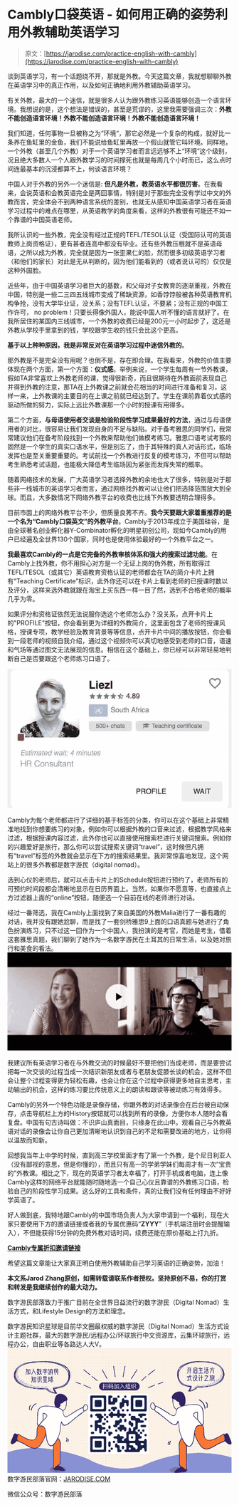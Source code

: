 <!--yml
category: 未分类
date: 2022-06-26 00:00:00
-->

# Cambly口袋英语 - 如何用正确的姿势利用外教辅助英语学习

> 原文：[https://jarodise.com/practice-english-with-cambly](https://jarodise.com/practice-english-with-cambly)

谈到英语学习，有一个话题绕不开，那就是外教。今天这篇文章，我就想聊聊外教在英语学习中的真正作用，以及如何正确地利用外教辅助英语学习。

有关外教，最大的一个迷信，就是很多人认为跟外教练习英语能够创造一个语言环境。我想说的是，这个想法是错误的，甚至是荒谬的，这里我需要强调三次：**外教不能创造语言环境！外教不能创造语言环境！外教不能创造语言环境！**

我们知道，任何事物一旦被称之为“环境“，那它必然是一个复杂的构成，就好比一条养在鱼缸里的金鱼，我们不能说给鱼缸里再放一个假山就管它叫环境。同样地，一个外教（甚至几个外教）对于一个英语学习者而言远远够不上“环境”这个级别，况且绝大多数人一个人跟外教学习的时间撑死也就是每周几个小时而已，这么点时间连最基本的沉浸都算不上，何谈语言环境？

中国人对于外教的另外一个迷信是: **但凡是外教，教英语水平都很厉害**。在我看来，会说英语和会教英语完全是两回事情，特别是对于那些完全没有学过中文的外教而言，完全体会不到两种语言系统的差别，也就无从感知中国英语学习者在英语学习过程中的难点在哪里，从英语教学的角度来看，这样的外教很有可能还不如一个靠谱的中国英语老师。

我所认识的一些外教，完全没有经过正规的TEFL/TESOL认证（受国际认可的英语教师上岗资格证），更有甚者连高中都没有毕业。还有些外教压根就不是英语母语，之所以成为外教，完全就是因为一张歪果仁的脸，然而很多初级英语学习者（和他们的家长）对此是无从判断的，因为他们能看到的（或者说认可的）仅仅是这种外国脸。

近些年，由于中国英语学习者巨大的基数，和父母对子女教育的逐渐重视，外教在中国，特别是一些二三四五线城市变成了稀缺资源，如香饽饽般被各种英语教育机构争抢，没有大学毕业证，没关系；没有TEFL认证，不要紧；没有正规的中国工作许可， no problem！只要长得像外国人，能说中国人听不懂的语言就好了。在我所居住的某国内三线城市，一个外教的收费已经是200元一小时起步了，这还是外教从学校手里拿到的钱，学校跟学生收的钱只会比这个更高。

**基于以上种种原因，我是非常反对在英语学习过程中迷信外教的**。

那外教是不是完全没有用呢？也倒不是，存在即合理。在我看来，外教的价值主要体现在两个方面，第一个方面：**仪式感**。举例来说，一个学生每周有一节外教课，假如TA非常喜欢上外教老师的课，觉得很新奇，而且很期待在外教面前表现自己并得到外教的注意，那TA在上外教课之前就会花相当的时间进行准备和复习，这样一来，上外教课的主要目的在上课之前就已经达到了。学生在课前靠着仪式感的驱动所做的努力，实际上远比外教课那一个小时的授课有用得多。

第二个方面，**与母语使用者交谈是检验阶段性学习成果最好的方法**，通过与母语使用者的对比，很容易让我们发现自身的不足与缺陷。对于备考雅思的同学们，我常常建议他们在备考阶段找到一个外教来帮助他们做模考练习。雅思口语考试考察的固然是一个学生的真实口语水平，但是别忘了，由于其特殊的真人对话形式，临场发挥也是至关重要重要的。考试前找一个外教进行反复的模考练习，不但可以帮助考生熟悉考试话题，也能极大降低考生临场因为紧张而发挥失常的概率。

随着网络技术的发展，广大英语学习者选择外教的余地也大了很多，特别是对于那些非一线城市的英语学习者而言，通过网络找外教可以让他们把选择范围放大到全球。而且，大多数情况下网络外教平台的收费也比线下外教要透明合理得多。

目前市面上的网络外教平台不少，但质量良莠不齐。**我今天要跟大家着重推荐的是一个名为“Cambly口袋英文”的外教平台**。Cambly于2013年成立于美国硅谷，是由全球著名创业孵化器Y-Combinator孵化的明星初创公司，现如今Cambly的用户已经遍及全世界130个国家，同时也是使用体验最好的一个外教平台之一。

**我最喜欢Cambly的一点是它完备的外教审核体系和强大的搜索过滤功能**。在Cambly上找外教，你不用担心对方是一个无证上岗的伪外教，所有取得过TEFL/TESOL（或其它）英语教育资格认证的老师都会在TA的简介卡片上拥有“Teaching Certificate”标识，此外你还可以在卡片上看到老师的已授课时数以及评分，这样来选外教就跟在淘宝上买东西一样一目了然，选到不合格老师的概率几乎为零。

如果评分和资格证依然无法说服你选这个老师怎么办？没关系，点开卡片上的"PROFILE"按钮，你会看到更为详细的外教简介，这里面包含了老师的授课风格，授课专项，教学经验及教育背景等等信息，点开卡片中间的播放按钮，你会看到一段老师的视频自我介绍，通过这个视频你可以真切地感受到老师的口音，语速和气场等通过图文无法展现的信息。相信在这个基础上，你已经可以非常轻易地判断自己是否要跟这个老师练习口语了。

![beepress-beepress-weixin-zhihu-jianshu-plugin-2-4-2-27010-1529404495.jpeg](img/fc88178f51780a77d8cd10eae0474989.png)

Cambly为每个老师都进行了详细的基于标签的分类，你可以在这个基础上非常精准地找到你想要练习的对象，例如你可以根据外教的口音来过滤，根据教学风格来过滤，根据授课内容过滤，此外你也可以直接使用搜索栏进行关键词搜索。例如你的兴趣爱好是旅行，那么你可以尝试搜索关键词“travel”，这时候但凡拥有“travel”标签的外教就会显示在下方的搜索结果里。我非常惊喜地发现，这个网站上的很多外教都是数字游民（digital nomad）。

选到心仪的老师后，就可以点击卡片上的Schedule按钮进行预约了，老师所有的可预约时间段都会清晰地显示在日历界面上。当然，如果你不愿意等，也直接点上方过滤器上面的“online”按钮，随便选一个目前在线的老师进行对话。

经过一番筛选，我在Cambly上面找到了来自美国的外教Malia进行了一番有趣的对话，我并没有跟她尬聊，而是找了一套剑桥雅思9上面的口语真题与她进行了角色扮演练习，只不过这一回作为一个中国人，我扮演的是考官，而她是考生，借着这套雅思真题，我们聊到了她作为一名数字游民在土耳其的日常生活，以及她对旅行和美食的看法。 ![beepress-beepress-weixin-zhihu-jianshu-plugin-2-4-2-27010-1529404506.jpeg](img/ab8eb46f7facc56fa8c9b13f9e1c5ba1.png)

我建议所有英语学习者在与外教交流的时候最好不要把他们当成老师，而是要尝试把每一次交谈的过程当成一次结识新朋友或者与老朋友促膝长谈的机会，这样不但会让整个过程变得更为轻松有趣，也会让你在这个过程中获得更多地自主思考，主动输出的机会，这样的练习要比传统意义上的朗读和跟读等被动练习有效得多。

Cambly的另外一个特色功能是录像存储，你跟外教的对话录像会在后台被自动保存，点击导航栏上方的History按钮就可以找到所有的录像，方便你本人随时会看复盘。中国有句古诗叫做：不识庐山真面目，只缘身在此山中。观看自己与外教英语对话的录像会让你自己更加清晰地认识到自己的不足和需要改进的地方，让你得以温故而知新。

回想我当年上中学的时候，直到高三学校里面才有了第一个外教，是个尼日利亚人（没有鄙视的意思，但是你懂的），而且只有高一的学弟学妹们每周才有一次“宝贵的”外教课。相比之下，现在的英语学习者太幸福了，打开手机或者电脑，连上像Cambly这样的网络平台就能随时随地选一个自己心仪且靠谱的外教练习口语，检验自己的阶段性学习成果。这么好的工具和条件，真的让我们没有任何理由不好好学英语了。

好人做到底，我特地跟Cambly的中国市场负责人为大家申请到一个福利，现在大家只要使用下方的邀请链接或者我的专属优惠码“**ZYYY**”（手机端注册时会提醒输入），不但能获得15分钟的免费外教对话时间，续费还能在原价基础上打九折。

**[Cambly专属折扣邀请链接](http://cambly.com/invite/zyyy)**

希望这篇文章能让大家真正明白使用外教辅助自己学习英语的正确姿势，加油！

**本文系Jarod Zhang原创，如需转载请联系作者授权。坚持原创不易，你的打赏和转发是我继续创作的最大动力。**

数字游民部落致力于推广目前在全世界日益流行的数字游民（Digital Nomad）生活方式，和Lifestyle Design的方法和理念。

数字游民知识星球是目前华文圈最权威的数字游民（Digital Nomad）生活方式设计主题社群，最大的数字游民/远程办公/环球旅行中文资源库，云集环球旅行，远程办公，自由职业等各路达人大V。 ![zsxq.png](img/f1233ea1c58940dcf12fbafdce4aee76.png) 数字游民部落官网：[JARODISE.COM](http://JARODISE.COM)

微信公众号：数字游民部落